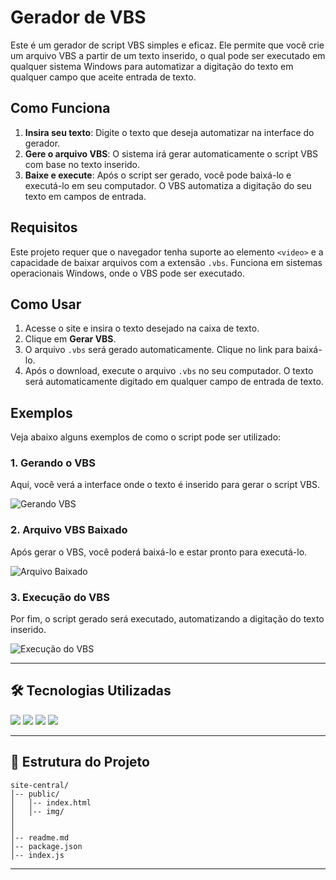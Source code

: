 # Gerador de VBS

Este é um gerador de script VBS simples e eficaz. Ele permite que você crie um arquivo VBS a partir de um texto inserido, o qual pode ser executado em qualquer sistema Windows para automatizar a digitação do texto em qualquer campo que aceite entrada de texto.

## Como Funciona

1. **Insira seu texto**: Digite o texto que deseja automatizar na interface do gerador.
2. **Gere o arquivo VBS**: O sistema irá gerar automaticamente o script VBS com base no texto inserido.
3. **Baixe e execute**: Após o script ser gerado, você pode baixá-lo e executá-lo em seu computador. O VBS automatiza a digitação do seu texto em campos de entrada.

## Requisitos

Este projeto requer que o navegador tenha suporte ao elemento `<video>` e a capacidade de baixar arquivos com a extensão `.vbs`. Funciona em sistemas operacionais Windows, onde o VBS pode ser executado.

## Como Usar

1. Acesse o site e insira o texto desejado na caixa de texto.
2. Clique em **Gerar VBS**.
3. O arquivo `.vbs` será gerado automaticamente. Clique no link para baixá-lo.
4. Após o download, execute o arquivo `.vbs` no seu computador. O texto será automaticamente digitado em qualquer campo de entrada de texto.

## Exemplos

Veja abaixo alguns exemplos de como o script pode ser utilizado:

### 1. Gerando o VBS
Aqui, você verá a interface onde o texto é inserido para gerar o script VBS.

![Gerando VBS](img/Gerar%20vbs.png)

### 2. Arquivo VBS Baixado
Após gerar o VBS, você poderá baixá-lo e estar pronto para executá-lo.

![Arquivo Baixado](img/baixado.png)

### 3. Execução do VBS
Por fim, o script gerado será executado, automatizando a digitação do texto inserido.

![Execução do VBS](img/sendo%20executado%20.png)

---

## 🛠 Tecnologias Utilizadas  

<div align="left">
  <img src="https://img.shields.io/badge/HTML-E34F26?style=for-the-badge&logo=html5&logoColor=white">
  <img src="https://img.shields.io/badge/CSS-1572B6?style=for-the-badge&logo=css3&logoColor=white">
  <img src="https://img.shields.io/badge/JavaScript-F7DF1E?style=for-the-badge&logo=javascript&logoColor=black">
  <img src="https://img.shields.io/badge/Node.js-339933?style=for-the-badge&logo=node.js&logoColor=white">
</div>

---

## 📂 Estrutura do Projeto

```
site-central/
│-- public/
│   │-- index.html
│   │-- img/
│   
│      
│-- readme.md
│-- package.json
│-- index.js
```

---